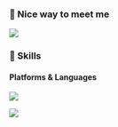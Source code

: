 ### 🤞 Nice way to meet me
<p>
  <a href="https://myinfo503.tistory.com/" target="_blank"><img src="https://img.shields.io/badge/Tech_Blog-DD0B78?style=flat-square&logo=GitHub%20Sponsors&logoColor=white"/></a>

### 💪 Skills
#### Platforms & Languages
<p>
  <img src="https://img.shields.io/badge/Java-007396?style=flat-square&logo=Java&logoColor=white"/>
</p>

<img src="https://capsule-render.vercel.app/api?text=Hello%World!type=slice&color=auto&customColorList=0,2,2,5,30&height=300&section=header&text=capsule%20render&fontSize=90" />

